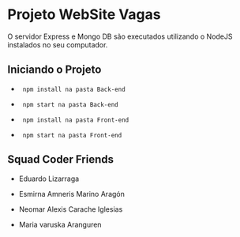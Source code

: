 # Projeto WebSite Vagas


O servidor Express e Mongo DB são executados utilizando o NodeJS instalados no seu computador.



## Iniciando o Projeto


- ``` npm install na pasta Back-end```
- ``` npm start na pasta Back-end```

- ``` npm install na pasta Front-end```
- ``` npm start na pasta Front-end```



## Squad Coder Friends
- Eduardo Lizarraga

- Esmirna Amneris Marino Aragón

- Neomar Alexis Carache Iglesias

- Maria varuska Aranguren


